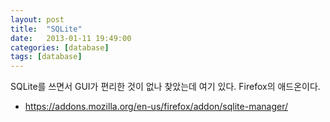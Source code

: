 ```yaml
---
layout: post
title:  "SQLite"
date:   2013-01-11 19:49:00
categories: [database]
tags: [database]
---
```


SQLite를 쓰면서 GUI가 편리한 것이 없나 찾았는데 여기 있다. Firefox의 애드온이다.

- https://addons.mozilla.org/en-us/firefox/addon/sqlite-manager/

